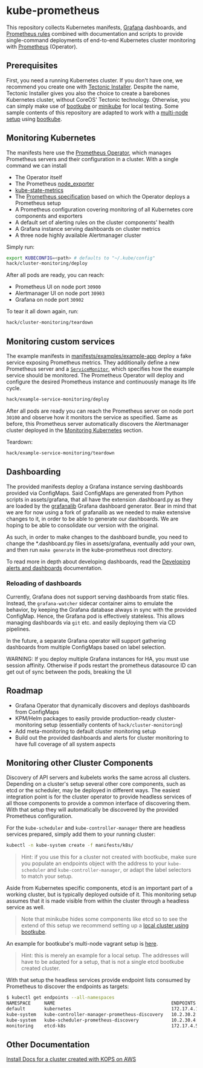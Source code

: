 # kube-prometheus

This repository collects Kubernetes manifests, [Grafana](http://grafana.com/) dashboards, and
[Prometheus rules](https://prometheus.io/docs/prometheus/latest/configuration/recording_rules/)
combined with documentation and scripts to provide single-command deployments of end-to-end
Kubernetes cluster monitoring with [Prometheus](https://prometheus.io/) (Operator).

## Prerequisites

First, you need a running Kubernetes cluster. If you don't have one, we recommend you create one
with [Tectonic Installer](https://coreos.com/tectonic/docs/latest/). Despite the name,
Tectonic Installer gives you also the choice to create a barebones Kubernetes cluster, without
CoreOS' Tectonic technology. Otherwise, you can simply make use of
[bootkube](https://github.com/kubernetes-incubator/bootkube) or
[minikube](https://github.com/kubernetes/minikube) for local testing. Some sample contents of this
repository are adapted to work with a [multi-node setup](https://github.com/kubernetes-incubator/bootkube/tree/master/hack/multi-node)
using [bootkube](https://github.com/kubernetes-incubator/bootkube).

## Monitoring Kubernetes

The manifests here use the [Prometheus Operator](https://github.com/coreos/prometheus-operator),
which manages Prometheus servers and their configuration in a cluster. With a single command we can
install

* The Operator itself
* The Prometheus [node_exporter](https://github.com/prometheus/node_exporter)
* [kube-state-metrics](https://github.com/kubernetes/kube-state-metrics)
* The [Prometheus specification](https://github.com/coreos/prometheus-operator/blob/master/Documentation/api.md#prometheus) based on which the Operator deploys a Prometheus setup
* A Prometheus configuration covering monitoring of all Kubernetes core components and exporters
* A default set of alerting rules on the cluster components' health
* A Grafana instance serving dashboards on cluster metrics
* A three node highly available Alertmanager cluster

Simply run:

```bash
export KUBECONFIG=<path> # defaults to "~/.kube/config"
hack/cluster-monitoring/deploy
```

After all pods are ready, you can reach:

* Prometheus UI on node port `30900`
* Alertmanager UI on node port `30903`
* Grafana on node port `30902`

To tear it all down again, run:

```bash
hack/cluster-monitoring/teardown
```

## Monitoring custom services

The example manifests in [manifests/examples/example-app](/contrib/kube-prometheus/manifests/examples/example-app)
deploy a fake service exposing Prometheus metrics. They additionally define a new Prometheus
server and a [`ServiceMonitor`](https://github.com/coreos/prometheus-operator/blob/master/Documentation/design.md#servicemonitor),
which specifies how the example service should be monitored.
The Prometheus Operator will deploy and configure the desired Prometheus instance and continuously
manage its life cycle.

```bash
hack/example-service-monitoring/deploy
```

After all pods are ready you can reach the Prometheus server on node port `30100` and observe
how it monitors the service as specified. Same as before, this Prometheus server automatically
discovers the Alertmanager cluster deployed in the [Monitoring Kubernetes](#Monitoring-Kubernetes)
section.

Teardown:

```bash
hack/example-service-monitoring/teardown
```

## Dashboarding

The provided manifests deploy a Grafana instance serving dashboards provided via ConfigMaps.
Said ConfigMaps are generated from Python scripts in assets/grafana, that all have the extension
.dashboard.py as they are loaded by the [grafanalib](https://github.com/aknuds1/grafanalib)
Grafana dashboard generator. Bear in mind that we are for now using a fork of grafanalib as
we needed to make extensive changes to it, in order to be able to generate our dashboards. We are
hoping to be able to consolidate our version with the original.

As such, in order to make changes to the dashboard bundle, you need to change the \*.dashboard.py 
files in assets/grafana, eventually add your own, and then run `make generate` in the
kube-prometheus root directory.
 
To read more in depth about developing dashboards, read the [Developing alerts and dashboards](docs/developing-alerts-and-dashboards.md) documentation.

### Reloading of dashboards

Currently, Grafana does not support serving dashboards from static files. Instead, the `grafana-watcher`
sidecar container aims to emulate the behavior, by keeping the Grafana database always in sync
with the provided ConfigMap. Hence, the Grafana pod is effectively stateless.
This allows managing dashboards via `git` etc. and easily deploying them via CD pipelines.

In the future, a separate Grafana operator will support gathering dashboards from multiple
ConfigMaps based on label selection.

WARNING: If you deploy multiple Grafana instances for HA, you must use session affinity.
Otherwise if pods restart the prometheus datasource ID can get out of sync between the pods,
breaking the UI

## Roadmap

* Grafana Operator that dynamically discovers and deploys dashboards from ConfigMaps
* KPM/Helm packages to easily provide production-ready cluster-monitoring setup (essentially contents of `hack/cluster-monitoring`)
* Add meta-monitoring to default cluster monitoring setup
* Build out the provided dashboards and alerts for cluster monitoring to have full coverage of all system aspects

## Monitoring other Cluster Components

Discovery of API servers and kubelets works the same across all clusters.
Depending on a cluster's setup several other core components, such as etcd or the
scheduler, may be deployed in different ways.
The easiest integration point is for the cluster operator to provide headless services
of all those components to provide a common interface of discovering them. With that
setup they will automatically be discovered by the provided Prometheus configuration.

For the `kube-scheduler` and `kube-controller-manager` there are headless
services prepared, simply add them to your running cluster:

```bash
kubectl -n kube-system create -f manifests/k8s/
```

> Hint: if you use this for a cluster not created with bootkube, make sure you
> populate an endpoints object with the address to your `kube-scheduler` and
> `kube-controller-manager`, or adapt the label selectors to match your setup.

Aside from Kubernetes specific components, etcd is an important part of a
working cluster, but is typically deployed outside of it. This monitoring
setup assumes that it is made visible from within the cluster through a headless
service as well.

> Note that minikube hides some components like etcd so to see the extend of
> this setup we recommend setting up a [local cluster using bootkube](https://github.com/kubernetes-incubator/bootkube/tree/master/hack/multi-node).

An example for bootkube's multi-node vagrant setup is [here](/contrib/kube-prometheus/manifests/etcd/etcd-bootkube-vagrant-multi.yaml).

> Hint: this is merely an example for a local setup. The addresses will have to
> be adapted for a setup, that is not a single etcd bootkube created cluster.

With that setup the headless services provide endpoint lists consumed by
Prometheus to discover the endpoints as targets:

```bash
$ kubectl get endpoints --all-namespaces
NAMESPACE     NAME                                           ENDPOINTS          AGE
default       kubernetes                                     172.17.4.101:443   2h
kube-system   kube-controller-manager-prometheus-discovery   10.2.30.2:10252    1h
kube-system   kube-scheduler-prometheus-discovery            10.2.30.4:10251    1h
monitoring    etcd-k8s                                       172.17.4.51:2379   1h
```

## Other Documentation
[Install Docs for a cluster created with KOPS on AWS](docs/KOPSonAWS.md)
